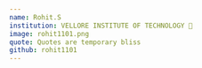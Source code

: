 ```yaml
---
name: Rohit.S 
institution: VELLORE INSTITUTE OF TECHNOLOGY 🚩 
image: rohit1101.png 
quote: Quotes are temporary bliss 
github: rohit1101
---
```


